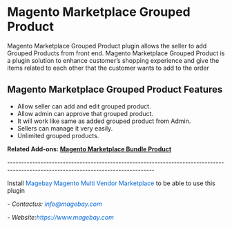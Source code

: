<h1>Magento Marketplace Grouped Product</h1>

<p>Magento Marketplace Grouped Product plugin allows the seller to add Grouped Products from front end. Magento Marketplace Grouped Product is a plugin solution to enhance customer&rsquo;s shopping experience and give the items related to each other that the customer wants to add to the order</p>

<h2>Magento Marketplace Grouped Product Features</h2>

<ul>
	<li>Allow seller can add and edit grouped product.</li>
	<li>Allow admin can approve that grouped product.</li>
	<li>It will work like same as added grouped product from Admin.</li>
	<li>Sellers can manage it very easily.</li>
	<li>Unlimited grouped products.</li>
</ul>

<p><strong>Related Add-ons:&nbsp;<a href="https://github.com/magebaycom/magento-marketplace-bundle-product-plugin">Magento Marketplace Bundle Product</a></strong></p>

<p>-----------------------------------------------------------------------------------------------------------------------------------</p>

<p>Install&nbsp;<a href="https://www.magebay.com/magento-multi-vendor-marketplace-extension" style="box-sizing: border-box; background-color: transparent; color: rgb(3, 102, 214); text-decoration-line: none;">Magebay Magento Multi Vendor Marketplace</a>&nbsp;to be able to use this plugin</p>

<p><em>- Contact</em><em>us:</em><em>&nbsp;<a href="mailto:info@magebay.com" style="box-sizing: border-box; background-color: transparent; color: rgb(3, 102, 214); text-decoration-line: none;">info@magebay.com</a></em></p>

<p><em>- Website:<a href="https://www.magebay.com/" style="box-sizing: border-box; background-color: transparent; color: rgb(3, 102, 214); text-decoration-line: none;">https://www.magebay.com</a></em></p>

